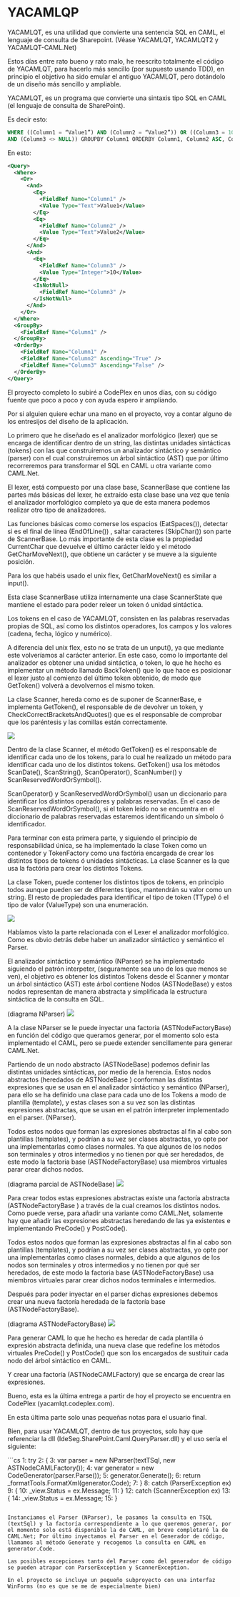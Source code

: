 # YACAMLQP

YACAMLQT, es una utilidad que convierte una sentencia SQL en CAML, el lenguaje de consulta de Sharepoint. (Véase YACAMLQT, YACAMLQT2 y YACAMLQT-CAML.Net)

Estos días entre rato bueno y rato malo, he reescrito totalmente el código de YACAMLQT, para hacerlo más sencillo (por supuesto usando TDD), en principio el objetivo ha sido emular el antiguo YACAMLQT, pero dotándolo de un diseño más sencillo y ampliable.

YACAMLQT, es un programa que convierte una sintaxis tipo SQL en CAML (el lenguaje de consulta de SharePoint).

Es decir esto:

```sql
WHERE ((Column1 = “Value1”) AND (Column2 = “Value2”)) OR ((Column3 = 10) 
AND (Column3 <> NULL)) GROUPBY Column1 ORDERBY Column1, Column2 ASC, Column3 DESC
```

En esto:

```xml
<Query>
  <Where>
    <Or>
      <And>
        <Eq>
          <FieldRef Name="Column1" />
          <Value Type="Text">Value1</Value>
        </Eq>
        <Eq>
          <FieldRef Name="Column2" />
          <Value Type="Text">Value2</Value>
        </Eq>
      </And>
      <And>
        <Eq>
          <FieldRef Name="Column3" />
          <Value Type="Integer">10</Value>
        </Eq>
        <IsNotNull>
          <FieldRef Name="Column3" />
        </IsNotNull>
      </And>
    </Or>
  </Where>
  <GroupBy>
    <FieldRef Name="Column1" />
  </GroupBy>
  <OrderBy>
    <FieldRef Name="Column1" />
    <FieldRef Name="Column2" Ascending="True" />
    <FieldRef Name="Column3" Ascending="False" />
  </OrderBy>
</Query>
```

El proyecto completo lo subiré a CodePlex en unos días, con su código fuente que poco a poco y con ayuda espero ir ampliando.

Por si alguien quiere echar una mano en el proyecto, voy a contar alguno de los entresijos del diseño de la aplicación.

Lo primero que he diseñado es el analizador morfológico (lexer) que se encarga de identificar dentro de un string, las distintas unidades sintácticas (tokens) con las que construiremos un analizador sintáctico y semántico (parser) con el cual construiremos un árbol sintáctico (AST) que por último recorreremos para transformar el SQL en CAML u otra variante como CAML.Net.

El lexer, está compuesto por una clase base, ScannerBase que contiene las partes más básicas del lexer, he extraído esta clase base una vez que tenía el analizador morfológico completo ya que de esta manera podemos realizar otro tipo de analizadores.

Las funciones básicas como comerse los espacios (EatSpaces()), detectar si es el final de línea (EndOfLine()) , saltar caracteres (SkipChar()) son parte de ScannerBase. Lo más importante de esta clase es la propiedad CurrentChar que devuelve el último carácter leído y el método GetCharMoveNext(), que obtiene un carácter y se mueve a la siguiente posición.

Para los que habéis usado el unix flex, GetCharMoveNext() es similar a input().

Esta clase ScannerBase utiliza internamente una clase ScannerState que mantiene el estado para poder releer un token ó unidad sintáctica.

Los tokens en el caso de YACAMLQT, consisten en las palabras reservadas propias de SQL, así como los distintos operadores, los campos y los valores (cadena, fecha, lógico y numérico).

A diferencia del unix flex, esto no se trata de un unput(), ya que mediante este volveríamos al carácter anterior. En este caso, como lo importante del analizador es obtener una unidad sintáctica, o token, lo que he hecho es implementar un método llamado BackToken() que lo que hace es posicionar el lexer justo al comienzo del último token obtenido, de modo que GetToken() volverá a devolvernos el mismo token.

La clase Scanner, hereda como es de suponer de ScannerBase, e implementa GetToken(), el responsable de de devolver un token, y CheckCorrectBracketsAndQuotes() que es el responsable de comprobar que los paréntesis y las comillas están correctamente.

![](images/yacamlqt_lexer.gif)

Dentro de la clase Scanner, el método GetToken() es el responsable de identificar cada uno de los tokens, para lo cual he realizado un método para identificar cada uno de los distintos tokens. GetToken() usa los métodos ScanDate(), ScanString(), ScanOperator(), ScanNumber() y ScanReservedWordOrSymbol().

ScanOperator() y ScanReservedWordOrSymbol() usan un diccionario para identificar los distintos operadores y palabras reservadas. En el caso de ScanReservedWordOrSymbol(), si el token leído no se encuentra en el diccionario de palabras reservadas estaremos identificando un símbolo ó identificador.

Para terminar con esta primera parte, y siguiendo el principio de responsabilidad única, se ha implementado la clase Token como un contenedor y TokenFactory como una factória encargada de crear los distintos tipos de tokens ó unidades sintácticas. La clase Scanner es la que usa la factória para crear los distintos Tokens.

La clase Token, puede contener los distintos tipos de tokens, en principio todos aunque pueden ser de diferentes tipos, mantendrán su valor como un string. El resto de propiedades para identificar el tipo de token (TType) ó el tipo de valor (ValueType) son una enumeración.

![](images/yacamlqt_token.gif)

Habíamos visto la parte relacionada con el Lexer el analizador morfológico. Como es obvio detrás debe haber un analizador sintáctico y semántico el Parser.

El analizador sintáctico y semántico (NParser) se ha implementado siguiendo el patrón interpeter, (seguramente sea uno de los que menos se ven), el objetivo es obtener los distintos Tokens desde el Scanner y montar un árbol sintáctico (AST) este árbol contiene Nodos (ASTNodeBase) y estos nodos representan de manera abstracta y simplificada la estructura sintáctica de la consulta en SQL.

(diagrama NParser)
![](images/YACAMLQT2_1.gif)

A la clase NParser se le puede inyectar una factoria (ASTNodeFactoryBase) en función del código que queramos generar, por el momento solo esta implementado el CAML, pero se puede extender sencillamente para generar CAML.Net.

Partiendo de un nodo abstracto (ASTNodeBase) podemos definir las distintas unidades sintácticas, por medio de la herencia. Estos nodos abstractos (heredados de ASTNodeBase ) conforman las distintas expresiones que se usan en el analizador sintáctico y semántico (NParser), para ello se ha definido una clase para cada uno de los Tokens a modo de plantilla (template),  y estas clases son a su vez son las distintas expresiones abstractas, que se usan en  el patrón interpreter implementado en el parser. (NParser).

Todos estos nodos que forman las expresiones abstractas al fin al cabo son plantillas (templates), y podrían a su vez ser clases abstractas, yo opte por una implementarlas como clases normales. Ya que algunos de los nodos son terminales y otros intermedios y no tienen por qué ser heredados, de este modo la factoria base (ASTNodeFactoryBase) usa miembros virtuales parar crear dichos nodos.

(diagrama parcial de ASTNodeBase)
![](images/YACAMLQT2_1a.gif)

Para crear todos estas expresiones abstractas existe una factoría abstracta (ASTNodeFactoryBase ) a través de la cual creamos los distintos nodos. Como puede verse, para añadir una variante como CAML.Net, solamente hay que añadir las expresiones abstractas heredando de las ya existentes e implementando PreCode() y PostCode().

Todos estos nodos que forman las expresiones abstractas al fin al cabo son plantillas (templates), y podrían a su vez ser clases abstractas, yo opte por una implementarlas como clases normales, debido a que algunos de los nodos son terminales y otros intermedios y no tienen por qué ser heredados, de este modo la factoria base (ASTNodeFactoryBase) usa miembros virtuales parar crear dichos nodos terminales e intermedios.

Después para poder inyectar en el parser dichas expresiones debemos crear una nueva factoría heredada de la factoría base (ASTNodeFactoryBase).

(diagrama ASTNodeFactoryBase)
![](images/yacamlqt_nodefactory.gif)

Para generar CAML lo que he hecho es heredar de cada plantilla ó expresión abstracta definida, una nueva clase que redefine los métodos virtuales PreCode() y PostCode() que son los encargados de sustituir cada nodo del árbol sintáctico en CAML.

Y crear una factoría (ASTNodeCAMLFactory) que se encarga de crear las expresiones.

Bueno, esta es la última entrega a partir de hoy el proyecto se encuentra en CodePlex (yacamlqt.codeplex.com).

En esta última parte solo unas pequeñas notas para el usuario final.

Bien, para usar YACAMLQT, dentro de tus proyectos, solo hay que referenciar la dll (IdeSeg.SharePoint.Caml.QueryParser.dll)  y el uso sería el siguiente:

´´´cs
   1:              try
   2:              {
   3:                  var parser = new NParser(textTSql, new ASTNodeCAMLFactory());
   4:                  var generator = new CodeGenerator(parser.Parse());
   5:                  generator.Generate();
   6:                  return _formatTools.FormatXml(generator.Code);
   7:              }
   8:              catch (ParserException ex)
   9:              {
  10:                  _view.Status = ex.Message;
  11:              }
  12:              catch (ScannerException ex)
  13:              {
  14:                  _view.Status = ex.Message;
  15:              }
```

Instanciamos el Parser (NParser), le pasamos la consulta en TSQL (textSql) y la factoría correspondiente a lo que queremos generar, por el momento solo está disponible la de CAML, en breve completaré la de CAML.Net; Por último inyectamos el Parser en el Generador de código, llamamos al método Generate y recogemos la consulta en CAML en generator.Code.

Las posibles excepciones tanto del Parser como del generador de código se pueden atrapar con ParserException y ScannerException.

En el proyecto se incluye un pequeño subproyecto con una interfaz WinForms (no es que se me de especialmente bien)
